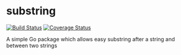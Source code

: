 # substring
[![Build Status](https://travis-ci.org/EndFirstCorp/substring.svg?branch=master)](https://travis-ci.org/EndFirstCorp/substring) [![Coverage Status](https://coveralls.io/repos/github/EndFirstCorp/substring/badge.svg?branch=master)](https://coveralls.io/github/EndFirstCorp/substring?branch=master)

A simple Go package which allows easy substring after a string and between two strings

